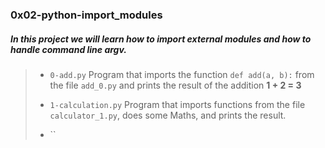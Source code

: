 ### 0x02-python-import_modules

##### In this project we will learn how to import external modules and how to handle command line argv.

> - `0-add.py` Program that imports the function `def add(a, b):` from the file `add_0.py` and prints the result of the addition __1 + 2 = 3__
>
> - `1-calculation.py` Program that imports functions from the file `calculator_1.py`, does some Maths, and prints the result.
>
> - ``
